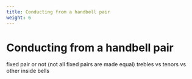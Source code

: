 ```yaml
---
title: Conducting from a handbell pair
weight: 6
---
```


# Conducting from a handbell pair

fixed pair or not (not all fixed pairs are made equal)
trebles vs tenors vs other inside bells

